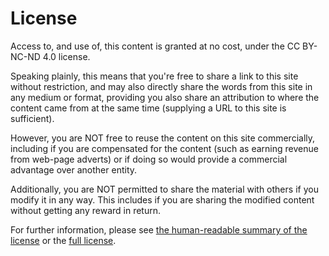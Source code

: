 # License

Access to, and use of, this content is granted at no cost, under the CC BY-NC-ND 4.0 license.

Speaking plainly, this means that you're free to share a link to this site without restriction, and may also directly share the words from this site in any medium or format, providing you also share an attribution to where the content came from at the same time (supplying a URL to this site is sufficient).

However, you are NOT free to reuse the content on this site commercially, including if you are compensated for the content (such as earning revenue from web-page adverts) or if doing so would provide a commercial advantage over another entity.

Additionally, you are NOT permitted to share the material with others if you modify it in any way. This includes if you are sharing the modified content without getting any reward in return.

For further information, please see [the human-readable summary of the license](https://creativecommons.org/licenses/by-nc-nd/4.0/) or the [full license](https://creativecommons.org/licenses/by-nc-nd/4.0/legalcode).
